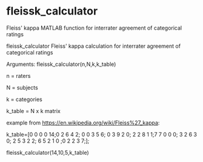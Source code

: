 # fleissk_calculator
Fleiss' kappa MATLAB function for interrater agreement of categorical ratings

fleissk_calculator Fleiss' kappa calculation for interrater agreement of categorical ratings

Arguments: fleissk_calculator(n,N,k,k_table)
   
   n = raters
   
   N = subjects
   
   k = categories
   
   k_table = N x k matrix

example from https://en.wikipedia.org/wiki/Fleiss%27_kappa:
 
k_table=[0 0 0 0 14;0 2 6 4 2; 0 0 3 5 6; 0 3 9 2 0; 2 2 8 1 1;7 7 0 0 0; 3 2 6 3 0; 2 5 3 2 2; 6 5 2 1 0 ;0 2 2 3 7;];
 
fleissk_calculator(14,10,5,k_table)
